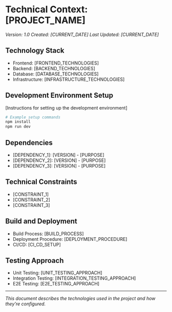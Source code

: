 # Technical Context: [PROJECT_NAME]
*Version: 1.0*
*Created: [CURRENT_DATE]*
*Last Updated: [CURRENT_DATE]*

## Technology Stack
- Frontend: [FRONTEND_TECHNOLOGIES]
- Backend: [BACKEND_TECHNOLOGIES]
- Database: [DATABASE_TECHNOLOGIES]
- Infrastructure: [INFRASTRUCTURE_TECHNOLOGIES]

## Development Environment Setup
[Instructions for setting up the development environment]

```bash
# Example setup commands
npm install
npm run dev
```

## Dependencies
- [DEPENDENCY_1]: [VERSION] - [PURPOSE]
- [DEPENDENCY_2]: [VERSION] - [PURPOSE]
- [DEPENDENCY_3]: [VERSION] - [PURPOSE]

## Technical Constraints
- [CONSTRAINT_1]
- [CONSTRAINT_2]
- [CONSTRAINT_3]

## Build and Deployment
- Build Process: [BUILD_PROCESS]
- Deployment Procedure: [DEPLOYMENT_PROCEDURE]
- CI/CD: [CI_CD_SETUP]

## Testing Approach
- Unit Testing: [UNIT_TESTING_APPROACH]
- Integration Testing: [INTEGRATION_TESTING_APPROACH]
- E2E Testing: [E2E_TESTING_APPROACH]

---

*This document describes the technologies used in the project and how they're configured.*